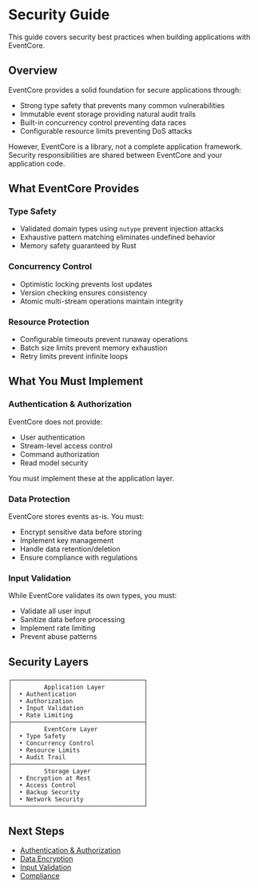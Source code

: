 # Security Guide

This guide covers security best practices when building applications with EventCore.

## Overview

EventCore provides a solid foundation for secure applications through:
- Strong type safety that prevents many common vulnerabilities
- Immutable event storage providing natural audit trails
- Built-in concurrency control preventing data races
- Configurable resource limits preventing DoS attacks

However, EventCore is a library, not a complete application framework. Security responsibilities are shared between EventCore and your application code.

## What EventCore Provides

### Type Safety
- Validated domain types using `nutype` prevent injection attacks
- Exhaustive pattern matching eliminates undefined behavior
- Memory safety guaranteed by Rust

### Concurrency Control
- Optimistic locking prevents lost updates
- Version checking ensures consistency
- Atomic multi-stream operations maintain integrity

### Resource Protection
- Configurable timeouts prevent runaway operations
- Batch size limits prevent memory exhaustion
- Retry limits prevent infinite loops

## What You Must Implement

### Authentication & Authorization
EventCore does not provide:
- User authentication
- Stream-level access control
- Command authorization
- Read model security

You must implement these at the application layer.

### Data Protection
EventCore stores events as-is. You must:
- Encrypt sensitive data before storing
- Implement key management
- Handle data retention/deletion
- Ensure compliance with regulations

### Input Validation
While EventCore validates its own types, you must:
- Validate all user input
- Sanitize data before processing
- Implement rate limiting
- Prevent abuse patterns

## Security Layers

```
┌─────────────────────────────────────┐
│         Application Layer           │
│  • Authentication                   │
│  • Authorization                    │
│  • Input Validation                 │
│  • Rate Limiting                    │
├─────────────────────────────────────┤
│         EventCore Layer             │
│  • Type Safety                      │
│  • Concurrency Control              │
│  • Resource Limits                  │
│  • Audit Trail                      │
├─────────────────────────────────────┤
│         Storage Layer               │
│  • Encryption at Rest               │
│  • Access Control                   │
│  • Backup Security                  │
│  • Network Security                 │
└─────────────────────────────────────┘
```

## Next Steps

- [Authentication & Authorization](./02-authentication.md)
- [Data Encryption](./03-encryption.md)
- [Input Validation](./04-validation.md)
- [Compliance](./05-compliance.md)